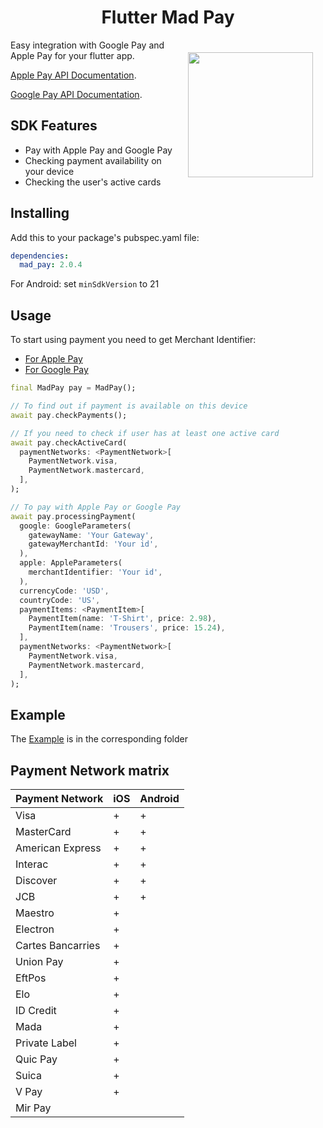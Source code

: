 <h1 align="center">Flutter Mad Pay</h1>

<a href="https://madbrains.ru/"><img src="https://firebasestorage.googleapis.com/v0/b/mad-brains-web.appspot.com/o/logo.png?alt=media" width="200" align="right" style="margin: 20px;"/></a>

Easy integration with Google Pay and Apple Pay for your flutter app.

[Apple Pay API Documentation][apple].

[Google Pay API Documentation][google].

## SDK Features
* Pay with Apple Pay and Google Pay
* Checking payment availability on your device
* Checking the user's active cards

## Installing
Add this to your package's pubspec.yaml file:
```yaml
dependencies:
  mad_pay: 2.0.4
```

For Android: set `minSdkVersion` to 21

## Usage
To start using payment you need to get Merchant Identifier:
* [For Apple Pay][apple_merchant]
* [For Google Pay][google_merchant]

```dart
final MadPay pay = MadPay();

// To find out if payment is available on this device
await pay.checkPayments();

// If you need to check if user has at least one active card
await pay.checkActiveCard(
  paymentNetworks: <PaymentNetwork>[
    PaymentNetwork.visa,
    PaymentNetwork.mastercard,
  ],
);

// To pay with Apple Pay or Google Pay
await pay.processingPayment(
  google: GoogleParameters(
    gatewayName: 'Your Gateway',
    gatewayMerchantId: 'Your id',
  ),
  apple: AppleParameters(
    merchantIdentifier: 'Your id',
  ),
  currencyCode: 'USD',
  countryCode: 'US',
  paymentItems: <PaymentItem>[
    PaymentItem(name: 'T-Shirt', price: 2.98),
    PaymentItem(name: 'Trousers', price: 15.24),
  ],
  paymentNetworks: <PaymentNetwork>[
    PaymentNetwork.visa,
    PaymentNetwork.mastercard,
  ],
);
```

## Example
The [Example][example] is in the corresponding folder

## Payment Network matrix

| Payment Network   | iOS | Android |
|-------------------|-----|---------|
| Visa              | +   | +       |
| MasterCard        | +   | +       |
| American Express  | +   | +       |
| Interac           | +   | +       |
| Discover          | +   | +       |
| JCB               | +   | +       |
| Maestro           | +   |         |
| Electron          | +   |         |
| Cartes Bancarries | +   |         |
| Union Pay         | +   |         |
| EftPos            | +   |         |
| Elo               | +   |         |
| ID Credit         | +   |         |
| Mada              | +   |         |
| Private Label     | +   |         |
| Quic Pay          | +   |         |
| Suica             | +   |         |
| V Pay             | +   |         |
| Mir Pay           |     |         |

[apple]: https://developer.apple.com/documentation/passkit/apple_pay/setting_up_apple_pay_requirements
[google]: https://developers.google.com/pay/api/android/overview
[apple_merchant]: https://help.apple.com/developer-account/#/devb2e62b839?sub=dev103e030bb
[google_merchant]: https://developers.google.com/pay/api#participating-processors
[example]: https://github.com/MadBrains/Mad-Pay-Flutter/tree/main/example/